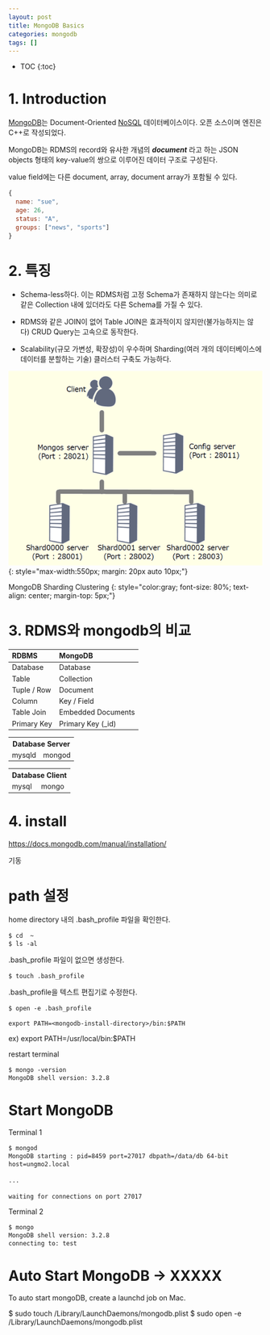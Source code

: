 ```yaml
---
layout: post
title: MongoDB Basics
categories: mongodb
tags: []
---
```


* TOC
{:toc}

# 1. Introduction

[MongoDB](https://www.mongodb.com/)는 Document-Oriented  [NoSQL](https://ko.wikipedia.org/wiki/NoSQL) 데이터베이스이다. 오픈 소스이며 엔진은 C++로 작성되었다.

MongoDB는 RDMS의 record와 유사한 개념의 ***document*** 라고 하는 JSON objects 형태의 key-value의 쌍으로 이루어진 데이터 구조로 구성된다.

value field에는 다른 document, array, document array가 포함될 수 있다.

```javascript
{
  name: "sue",
  age: 26,
  status: "A",
  groups: ["news", "sports"]
}
```

# 2. 특징

- Schema-less하다. 이는 RDMS처럼 고정 Schema가 존재하지 않는다는 의미로 같은 Collection 내에 있더라도 다른 Schema를 가질 수 있다.

- RDMS와 같은 JOIN이 없어 Table JOIN은 효과적이지 않지만(불가능하지는 않다) CRUD Query는 고속으로 동작한다.

- Scalability(규모 가변성, 확장성)이 우수하며 Sharding(여러 개의 데이터베이스에 데이터를 분할하는 기술) 클러스터 구축도 가능하다.

![mongodb sharding](/img/mongodb-sharding.gif)
{: style="max-width:550px; margin: 20px auto 10px;"}

MongoDB Sharding Clustering
{: style="color:gray; font-size: 80%; text-align: center; margin-top: 5px;"}

# 3. RDMS와 mongodb의 비교

| RDBMS        | MongoDB
|:-------------|:-------------
| Database	   | Database
| Table	       | Collection
| Tuple / Row	 | Document
| Column       | Key / Field
| Table Join   | Embedded Documents
| Primary Key  | Primary Key (_id)


<table style="max-width:550px">
  <tr>
    <th colspan="2">Database Server</th>
  </tr>
  <tr>
    <td>mysqld</td>
    <td>mongod</td>
  </tr>
</table>

<table style="max-width:550px">
  <tr>
    <th colspan="2">Database Client</th>
  </tr>
  <tr>
    <td>mysql</td>
    <td>mongo</td>
  </tr>
</table>


# 4. install

https://docs.mongodb.com/manual/installation/

기동

# path 설정

home directory 내의 .bash_profile 파일을 확인한다.

```
$ cd  ~
$ ls -al
```

.bash_profile 파일이 없으면 생성한다.

```
$ touch .bash_profile
```

.bash_profile을 텍스트 편집기로 수정한다.

```
$ open -e .bash_profile
```

```
export PATH=<mongodb-install-directory>/bin:$PATH
```

ex) export PATH=/usr/local/bin:$PATH


restart terminal

```
$ mongo -version
MongoDB shell version: 3.2.8
```

# Start MongoDB

Terminal 1

```
$ mongod
MongoDB starting : pid=8459 port=27017 dbpath=/data/db 64-bit host=ungmo2.local

...

waiting for connections on port 27017
```

Terminal 2

```
$ mongo
MongoDB shell version: 3.2.8
connecting to: test
```

# Auto Start MongoDB -> XXXXX

To auto start mongoDB, create a launchd job on Mac.

$ sudo touch /Library/LaunchDaemons/mongodb.plist
$ sudo open -e /Library/LaunchDaemons/mongodb.plist
